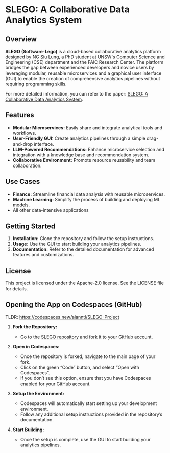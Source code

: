 # SLEGO: A Collaborative Data Analytics System

## Overview

**SLEGO (Software-Lego)** is a cloud-based collaborative analytics platform designed by NG Siu Lung, a PhD student at UNSW's Computer Science and Engineering (CSE) department and the FAIC Research Center. The platform bridges the gap between experienced developers and novice users by leveraging modular, reusable microservices and a graphical user interface (GUI) to enable the creation of comprehensive analytics pipelines without requiring programming skills.

For more detailed information, you can refer to the paper: [SLEGO: A Collaborative Data Analytics System](https://arxiv.org/abs/2406.11232).

## Features

- **Modular Microservices:** Easily share and integrate analytical tools and workflows.
- **User-Friendly GUI:** Create analytics pipelines through a simple drag-and-drop interface.
- **LLM-Powered Recommendations:** Enhance microservice selection and integration with a knowledge base and recommendation system.
- **Collaborative Environment:** Promote resource reusability and team collaboration.

## Use Cases

- **Finance:** Streamline financial data analysis with reusable microservices.
- **Machine Learning:** Simplify the process of building and deploying ML models.
- All other data-intensive applications

## Getting Started

1. **Installation:** Clone the repository and follow the setup instructions.
2. **Usage:** Use the GUI to start building your analytics pipelines.
3. **Documentation:** Refer to the detailed documentation for advanced features and customizations.

## License

This project is licensed under the Apache-2.0 license. See the LICENSE file for details.

## Opening the App on Codespaces (GitHub)

TLDR: https://codespaces.new/alanntl/SLEGO-Project

1. **Fork the Repository:**
   - Go to the [SLEGO repository](https://github.com/your-repo-url) and fork it to your GitHub account.

2. **Open in Codespaces:**
   - Once the repository is forked, navigate to the main page of your fork.
   - Click on the green “Code” button, and select “Open with Codespaces”.
   - If you don’t see this option, ensure that you have Codespaces enabled for your GitHub account.

3. **Setup the Environment:**
   - Codespaces will automatically start setting up your development environment.
   - Follow any additional setup instructions provided in the repository’s documentation.

4. **Start Building:**
   - Once the setup is complete, use the GUI to start building your analytics pipelines.
